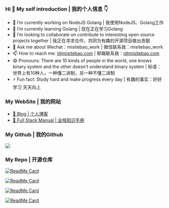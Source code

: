 ### Hi 👋 My self introduction | 我的个人信息 👇

<!-- ![](https://cdn.jsdelivr.net/gh/misitebao/misitebao@master/img/top_logo.png) -->

* 🔭 I’m currently working on NodeJS Golang | 我使用NodeJS、Golang工作
* 🌱 I’m currently learning Golang | 现在正在学习Golang
* 👯 I’m looking to collaborate on contribute to interesting open source projects together | 我正在寻求合作，共同为有趣的开源项目做出贡献
* 💬 Ask me about Wechat：misitebao_work | 微信联系我：misitebao_work
* 📫 How to reach me: i@misitebao.com | 邮箱联系我：i@misitebao.com
* 😄 Pronouns: There are 10 kinds of people in the world, one knows binary system and the other doesn't understand binary system | 标语：世界上有10​​种人，一种懂二进制，另一种不懂二进制
* ⚡ Fun fact: Study hard and make progress every day | 有趣的事实：好好学习 天天向上

<!-- - 🤔 Hasakei -->

### My WebSite | 我的网站

* [🤔 Blog | 个人博客](https://blog.misitebao.com)
* [🤔 Full Stack Manual | 全栈知识手册](https://book.misitebao.com)

### My Github | 我的Github

![](https://github-readme-stats.vercel.app/api?username=misitebao&show_icons=true)

### My Repo | 开源仓库

[![ReadMe Card](https://github-readme-stats.vercel.app/api/pin/?username=gogf&repo=gf)](https://github.com/gogf/gf)

[![ReadMe Card](https://github-readme-stats.vercel.app/api/pin/?username=misitebao&repo=template-multi-page-vue-ssr)](https://github.com/misitebao/template-multi-page-vue-ssr)

[![ReadMe Card](https://github-readme-stats.vercel.app/api/pin/?username=misitebao&repo=full-stack-manual)](https://github.com/misitebao/full-stack-manual)

[![ReadMe Card](https://github-readme-stats.vercel.app/api/pin/?username=misitebao&repo=quality-repository)](https://github.com/misitebao/quality-repository)
